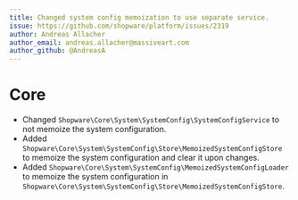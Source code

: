 ```yaml
---
title: Changed system config memoization to use separate service.
issue: https://github.com/shopware/platform/issues/2319
author: Andreas Allacher
author_email: andreas.allacher@massiveart.com
author_github: @AndreasA
---
```

# Core
* Changed `Shopware\Core\System\SystemConfig\SystemConfigService` to not memoize the system configuration.
* Added `Shopware\Core\System\SystemConfig\Store\MemoizedSystemConfigStore` to memoize the system configuration and clear it upon changes.
* Added `Shopware\Core\System\SystemConfig\MemoizedSystemConfigLoader` to memoize the system configuration in `Shopware\Core\System\SystemConfig\Store\MemoizedSystemConfigStore`.
